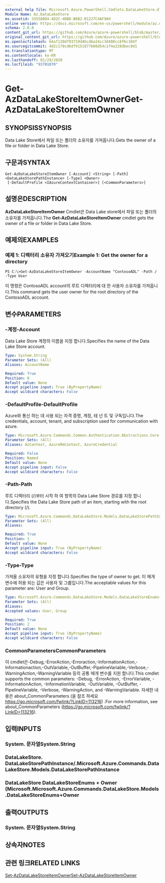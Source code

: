 ```yaml
---
external help file: Microsoft.Azure.PowerShell.Cmdlets.DataLakeStore.dll-Help.xml
Module Name: Az.DataLakeStore
ms.assetid: 335588D4-4D2C-4DBD-B6B2-B1227C4AF9A9
online version: https://docs.microsoft.com/en-us/powershell/module/az.datalakestore/get-azdatalakestoreitemowner
schema: 2.0.0
content_git_url: https://github.com/Azure/azure-powershell/blob/master/src/DataLakeStore/DataLakeStore/help/Get-AzDataLakeStoreItemOwner.md
original_content_git_url: https://github.com/Azure/azure-powershell/blob/master/src/DataLakeStore/DataLakeStore/help/Get-AzDataLakeStoreItemOwner.md
ms.openlocfilehash: 64af120d793719d4bcd6a24cc3d480cc8f6c104f
ms.sourcegitcommit: 4d2c178cd6df9151877b08d54c1f4a228dbec9d1
ms.translationtype: MT
ms.contentlocale: ko-KR
ms.lasthandoff: 01/29/2020
ms.locfileid: "93701070"
---
```

# <span data-ttu-id="c2a85-101">Get-AzDataLakeStoreItemOwner</span><span class="sxs-lookup"><span data-stu-id="c2a85-101">Get-AzDataLakeStoreItemOwner</span></span>

## <span data-ttu-id="c2a85-102">SYNOPSIS</span><span class="sxs-lookup"><span data-stu-id="c2a85-102">SYNOPSIS</span></span>
<span data-ttu-id="c2a85-103">Data Lake Store에서 파일 또는 폴더의 소유자를 가져옵니다.</span><span class="sxs-lookup"><span data-stu-id="c2a85-103">Gets the owner of a file or folder in Data Lake Store.</span></span>

## <span data-ttu-id="c2a85-104">구문과</span><span class="sxs-lookup"><span data-stu-id="c2a85-104">SYNTAX</span></span>

```
Get-AzDataLakeStoreItemOwner [-Account] <String> [-Path] <DataLakeStorePathInstance> [-Type] <Owner>
 [-DefaultProfile <IAzureContextContainer>] [<CommonParameters>]
```

## <span data-ttu-id="c2a85-105">설명은</span><span class="sxs-lookup"><span data-stu-id="c2a85-105">DESCRIPTION</span></span>
<span data-ttu-id="c2a85-106">**AzDataLakeStoreItemOwner** Cmdlet은 Data Lake store에서 파일 또는 폴더의 소유자를 가져옵니다.</span><span class="sxs-lookup"><span data-stu-id="c2a85-106">The **Get-AzDataLakeStoreItemOwner** cmdlet gets the owner of a file or folder in Data Lake Store.</span></span>

## <span data-ttu-id="c2a85-107">예제의</span><span class="sxs-lookup"><span data-stu-id="c2a85-107">EXAMPLES</span></span>

### <span data-ttu-id="c2a85-108">예제 1: 디렉터리 소유자 가져오기</span><span class="sxs-lookup"><span data-stu-id="c2a85-108">Example 1: Get the owner for a directory</span></span>
```
PS C:\>Get-AzDataLakeStoreItemOwner -AccountName "ContosoADL" -Path / -Type User
```

<span data-ttu-id="c2a85-109">이 명령은 ContosoADL account의 루트 디렉터리에 대 한 사용자 소유자를 가져옵니다.</span><span class="sxs-lookup"><span data-stu-id="c2a85-109">This command gets the user owner for the root directory of the ContosoADL account.</span></span>

## <span data-ttu-id="c2a85-110">변수</span><span class="sxs-lookup"><span data-stu-id="c2a85-110">PARAMETERS</span></span>

### <span data-ttu-id="c2a85-111">-계정</span><span class="sxs-lookup"><span data-stu-id="c2a85-111">-Account</span></span>
<span data-ttu-id="c2a85-112">Data Lake Store 계정의 이름을 지정 합니다.</span><span class="sxs-lookup"><span data-stu-id="c2a85-112">Specifies the name of the Data Lake Store account.</span></span>

```yaml
Type: System.String
Parameter Sets: (All)
Aliases: AccountName

Required: True
Position: 0
Default value: None
Accept pipeline input: True (ByPropertyName)
Accept wildcard characters: False
```

### <span data-ttu-id="c2a85-113">-DefaultProfile</span><span class="sxs-lookup"><span data-stu-id="c2a85-113">-DefaultProfile</span></span>
<span data-ttu-id="c2a85-114">Azure와 통신 하는 데 사용 되는 자격 증명, 계정, 테 넌 트 및 구독입니다.</span><span class="sxs-lookup"><span data-stu-id="c2a85-114">The credentials, account, tenant, and subscription used for communication with azure.</span></span>

```yaml
Type: Microsoft.Azure.Commands.Common.Authentication.Abstractions.Core.IAzureContextContainer
Parameter Sets: (All)
Aliases: AzContext, AzureRmContext, AzureCredential

Required: False
Position: Named
Default value: None
Accept pipeline input: False
Accept wildcard characters: False
```

### <span data-ttu-id="c2a85-115">-Path</span><span class="sxs-lookup"><span data-stu-id="c2a85-115">-Path</span></span>
<span data-ttu-id="c2a85-116">루트 디렉터리 (/)부터 시작 하 여 항목의 Data Lake Store 경로를 지정 합니다.</span><span class="sxs-lookup"><span data-stu-id="c2a85-116">Specifies the Data Lake Store path of an item, starting with the root directory (/).</span></span>

```yaml
Type: Microsoft.Azure.Commands.DataLakeStore.Models.DataLakeStorePathInstance
Parameter Sets: (All)
Aliases:

Required: True
Position: 1
Default value: None
Accept pipeline input: True (ByPropertyName)
Accept wildcard characters: False
```

### <span data-ttu-id="c2a85-117">-Type</span><span class="sxs-lookup"><span data-stu-id="c2a85-117">-Type</span></span>
<span data-ttu-id="c2a85-118">가져올 소유자의 유형을 지정 합니다.</span><span class="sxs-lookup"><span data-stu-id="c2a85-118">Specifies the type of owner to get.</span></span>
<span data-ttu-id="c2a85-119">이 매개 변수에 허용 되는 값은 사용자 및 그룹입니다.</span><span class="sxs-lookup"><span data-stu-id="c2a85-119">The acceptable values for this parameter are: User and Group.</span></span>

```yaml
Type: Microsoft.Azure.Commands.DataLakeStore.Models.DataLakeStoreEnums+Owner
Parameter Sets: (All)
Aliases:
Accepted values: User, Group

Required: True
Position: 2
Default value: None
Accept pipeline input: True (ByPropertyName)
Accept wildcard characters: False
```

### <span data-ttu-id="c2a85-120">CommonParameters</span><span class="sxs-lookup"><span data-stu-id="c2a85-120">CommonParameters</span></span>
<span data-ttu-id="c2a85-121">이 cmdlet은-Debug,-ErrorAction,-Erroraction,-InformationAction,-Informationaction,-OutVariable,-OutBuffer,-PipelineVariable,-Verbose,-WarningAction,-WarningVariable 등의 공통 매개 변수를 지원 합니다.</span><span class="sxs-lookup"><span data-stu-id="c2a85-121">This cmdlet supports the common parameters: -Debug, -ErrorAction, -ErrorVariable, -InformationAction, -InformationVariable, -OutVariable, -OutBuffer, -PipelineVariable, -Verbose, -WarningAction, and -WarningVariable.</span></span> <span data-ttu-id="c2a85-122">자세한 내용은 about_CommonParameters (을 참조 하세요 https://go.microsoft.com/fwlink/?LinkID=113216) .</span><span class="sxs-lookup"><span data-stu-id="c2a85-122">For more information, see about_CommonParameters (https://go.microsoft.com/fwlink/?LinkID=113216).</span></span>

## <span data-ttu-id="c2a85-123">입력</span><span class="sxs-lookup"><span data-stu-id="c2a85-123">INPUTS</span></span>

### <span data-ttu-id="c2a85-124">System. 문자열</span><span class="sxs-lookup"><span data-stu-id="c2a85-124">System.String</span></span>

### <span data-ttu-id="c2a85-125">DataLakeStore. DataLakeStorePathInstance/.</span><span class="sxs-lookup"><span data-stu-id="c2a85-125">Microsoft.Azure.Commands.DataLakeStore.Models.DataLakeStorePathInstance</span></span>

### <span data-ttu-id="c2a85-126">DataLakeStore DataLakeStoreEnums + Owner (Microsoft.</span><span class="sxs-lookup"><span data-stu-id="c2a85-126">Microsoft.Azure.Commands.DataLakeStore.Models.DataLakeStoreEnums+Owner</span></span>

## <span data-ttu-id="c2a85-127">출력</span><span class="sxs-lookup"><span data-stu-id="c2a85-127">OUTPUTS</span></span>

### <span data-ttu-id="c2a85-128">System. 문자열</span><span class="sxs-lookup"><span data-stu-id="c2a85-128">System.String</span></span>

## <span data-ttu-id="c2a85-129">상속자</span><span class="sxs-lookup"><span data-stu-id="c2a85-129">NOTES</span></span>

## <span data-ttu-id="c2a85-130">관련 링크</span><span class="sxs-lookup"><span data-stu-id="c2a85-130">RELATED LINKS</span></span>

[<span data-ttu-id="c2a85-131">Set-AzDataLakeStoreItemOwner</span><span class="sxs-lookup"><span data-stu-id="c2a85-131">Set-AzDataLakeStoreItemOwner</span></span>](./Set-AzDataLakeStoreItemOwner.md)



